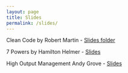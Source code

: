 ```yaml
---
layout: page
title: Slides
permalink: /slides/
---
```



Clean Code by Robert Martin - [Slides folder](https://drive.google.com/drive/u/0/folders/1F8mNLHR4t75s5CayrWriUdSt7GSXMdAp) 

7 Powers by Hamilton Helmer - [Slides](https://drive.google.com/file/d/1NOrpIP3wmBSQq69ZNRN4NB9NH5d0GSEa/view?usp=sharing)

High Output Management  Andy Grove - [Slides](https://drive.google.com/file/d/1DkR2pBzl4MZfMRI9UTbzWw1zYBpm-pGQ/view?usp=sharing)